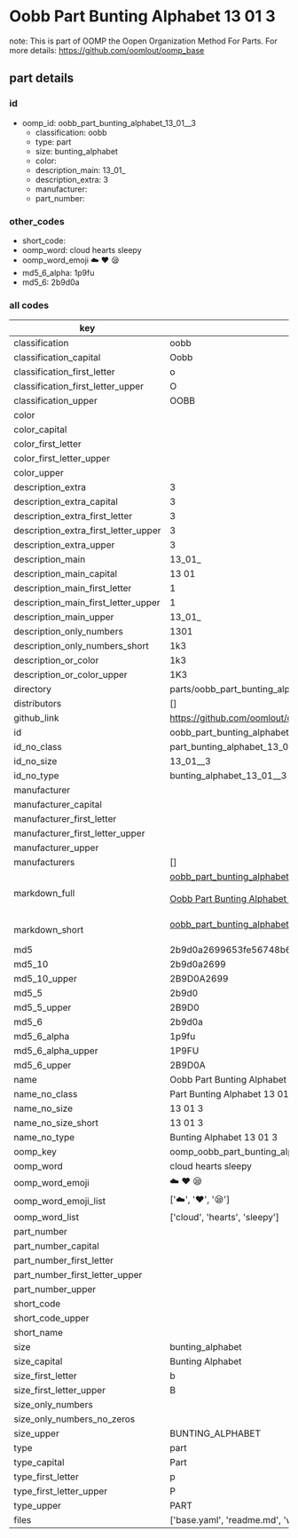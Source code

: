 # Oobb Part Bunting Alphabet 13 01  3  

note: This is part of OOMP the Oopen Organization Method For Parts. For more details: https://github.com/oomlout/oomp_base

##  part details





### id
* oomp_id: oobb_part_bunting_alphabet_13_01__3
  * classification: oobb
  * type: part
  * size: bunting_alphabet
  * color: 
  * description_main: 13_01_
  * description_extra: 3
  * manufacturer: 
  * part_number: 

### other_codes
* short_code: 
* oomp_word: cloud hearts sleepy
* oomp_word_emoji :cloud: :hearts: :sleepy:
* md5_6_alpha: 1p9fu
* md5_6: 2b9d0a

### all codes 
| key | value |  
| --- | --- |  
| classification | oobb |  
| classification_capital | Oobb |  
| classification_first_letter | o |  
| classification_first_letter_upper | O |  
| classification_upper | OOBB |  
| color |  |  
| color_capital |  |  
| color_first_letter |  |  
| color_first_letter_upper |  |  
| color_upper |  |  
| description_extra | 3 |  
| description_extra_capital | 3 |  
| description_extra_first_letter | 3 |  
| description_extra_first_letter_upper | 3 |  
| description_extra_upper | 3 |  
| description_main | 13_01_ |  
| description_main_capital | 13 01  |  
| description_main_first_letter | 1 |  
| description_main_first_letter_upper | 1 |  
| description_main_upper | 13_01_ |  
| description_only_numbers | 1301 |  
| description_only_numbers_short | 1k3 |  
| description_or_color | 1k3 |  
| description_or_color_upper | 1K3 |  
| directory | parts/oobb_part_bunting_alphabet_13_01__3 |  
| distributors | [] |  
| github_link | https://github.com/oomlout/oomlout_oomp_part_src/tree/main/parts/oobb_part_bunting_alphabet_13_01__3/working |  
| id | oobb_part_bunting_alphabet_13_01__3 |  
| id_no_class | part_bunting_alphabet_13_01__3 |  
| id_no_size | 13_01__3 |  
| id_no_type | bunting_alphabet_13_01__3 |  
| manufacturer |  |  
| manufacturer_capital |  |  
| manufacturer_first_letter |  |  
| manufacturer_first_letter_upper |  |  
| manufacturer_upper |  |  
| manufacturers | [] |  
| markdown_full | [oobb_part_bunting_alphabet_13_01__3](https://github.com/oomlout/oomlout_oomp_part_src/tree/main/parts/oobb_part_bunting_alphabet_13_01__3/working)<br>[](https://github.com/oomlout/oomlout_oomp_part_src/tree/main/parts/oobb_part_bunting_alphabet_13_01__3/working)<br>[Oobb Part Bunting Alphabet 13 01  3](https://github.com/oomlout/oomlout_oomp_part_src/tree/main/parts/oobb_part_bunting_alphabet_13_01__3/working)<br><br> |  
| markdown_short | [oobb_part_bunting_alphabet_13_01__3](https://github.com/oomlout/oomlout_oomp_part_src/tree/main/parts/oobb_part_bunting_alphabet_13_01__3/working)<br><br> |  
| md5 | 2b9d0a2699653fe56748b6e3c21ee450 |  
| md5_10 | 2b9d0a2699 |  
| md5_10_upper | 2B9D0A2699 |  
| md5_5 | 2b9d0 |  
| md5_5_upper | 2B9D0 |  
| md5_6 | 2b9d0a |  
| md5_6_alpha | 1p9fu |  
| md5_6_alpha_upper | 1P9FU |  
| md5_6_upper | 2B9D0A |  
| name | Oobb Part Bunting Alphabet 13 01  3 |  
| name_no_class | Part Bunting Alphabet 13 01  3 |  
| name_no_size | 13 01  3 |  
| name_no_size_short | 13 01  3 |  
| name_no_type | Bunting Alphabet 13 01  3 |  
| oomp_key | oomp_oobb_part_bunting_alphabet_13_01__3 |  
| oomp_word | cloud hearts sleepy |  
| oomp_word_emoji | :cloud: :hearts: :sleepy: |  
| oomp_word_emoji_list | [':cloud:', ':hearts:', ':sleepy:'] |  
| oomp_word_list | ['cloud', 'hearts', 'sleepy'] |  
| part_number |  |  
| part_number_capital |  |  
| part_number_first_letter |  |  
| part_number_first_letter_upper |  |  
| part_number_upper |  |  
| short_code |  |  
| short_code_upper |  |  
| short_name |  |  
| size | bunting_alphabet |  
| size_capital | Bunting Alphabet |  
| size_first_letter | b |  
| size_first_letter_upper | B |  
| size_only_numbers |  |  
| size_only_numbers_no_zeros |  |  
| size_upper | BUNTING_ALPHABET |  
| type | part |  
| type_capital | Part |  
| type_first_letter | p |  
| type_first_letter_upper | P |  
| type_upper | PART |  
| files | ['base.yaml', 'readme.md', 'working.json', 'working.yaml'] |  
